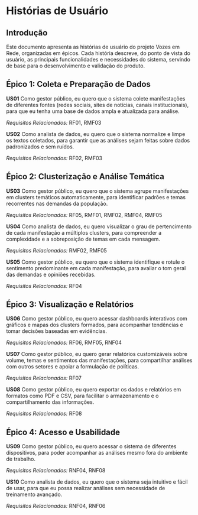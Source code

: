 
# Histórias de Usuário

## Introdução
Este documento apresenta as histórias de usuário do projeto Vozes em Rede, organizadas em épicos. Cada história descreve, do ponto de vista do usuário, as principais funcionalidades e necessidades do sistema, servindo de base para o desenvolvimento e validação do produto.


## Épico 1: Coleta e Preparação de Dados

**US01**
Como gestor público, eu quero que o sistema colete manifestações de diferentes fontes (redes sociais, sites de notícias, canais institucionais), para que eu tenha uma base de dados ampla e atualizada para análise.

*Requisitos Relacionados:* RF01, RMF03

**US02**
Como analista de dados, eu quero que o sistema normalize e limpe os textos coletados, para garantir que as análises sejam feitas sobre dados padronizados e sem ruídos.

*Requisitos Relacionados:* RF02, RMF03


## Épico 2: Clusterização e Análise Temática

**US03**
Como gestor público, eu quero que o sistema agrupe manifestações em clusters temáticos automaticamente, para identificar padrões e temas recorrentes nas demandas da população.

*Requisitos Relacionados:* RF05, RMF01, RMF02, RMF04, RMF05

**US04**
Como analista de dados, eu quero visualizar o grau de pertencimento de cada manifestação a múltiplos clusters, para compreender a complexidade e a sobreposição de temas em cada mensagem.

*Requisitos Relacionados:* RMF02, RMF05

**US05**
Como gestor público, eu quero que o sistema identifique e rotule o sentimento predominante em cada manifestação, para avaliar o tom geral das demandas e opiniões recebidas.

*Requisitos Relacionados:* RF04


## Épico 3: Visualização e Relatórios

**US06**
Como gestor público, eu quero acessar dashboards interativos com gráficos e mapas dos clusters formados, para acompanhar tendências e tomar decisões baseadas em evidências.

*Requisitos Relacionados:* RF06, RMF05, RNF04

**US07**
Como gestor público, eu quero gerar relatórios customizáveis sobre volume, temas e sentimentos das manifestações, para compartilhar análises com outros setores e apoiar a formulação de políticas.

*Requisitos Relacionados:* RF07

**US08**
Como gestor público, eu quero exportar os dados e relatórios em formatos como PDF e CSV, para facilitar o armazenamento e o compartilhamento das informações.

*Requisitos Relacionados:* RF08


## Épico 4: Acesso e Usabilidade

**US09**
Como gestor público, eu quero acessar o sistema de diferentes dispositivos, para poder acompanhar as análises mesmo fora do ambiente de trabalho.

*Requisitos Relacionados:* RNF04, RNF08

**US10**
Como analista de dados, eu quero que o sistema seja intuitivo e fácil de usar, para que eu possa realizar análises sem necessidade de treinamento avançado.

*Requisitos Relacionados:* RNF04, RNF06
